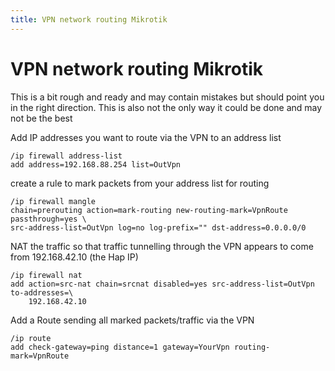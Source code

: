 ```yaml
---
title: VPN network routing Mikrotik
---
```


# VPN network routing Mikrotik

This is a bit rough and ready and may contain mistakes but should point you in the right direction. This is also not the only way it could be done and may not be the best


Add IP addresses you want to route via the VPN to an address list

```shell
/ip firewall address-list
add address=192.168.88.254 list=OutVpn
```

create a rule to mark packets from your address list for routing

```shell
/ip firewall mangle
chain=prerouting action=mark-routing new-routing-mark=VpnRoute passthrough=yes \
src-address-list=OutVpn log=no log-prefix="" dst-address=0.0.0.0/0
```

NAT the traffic so that traffic tunnelling through the VPN appears to come from 192.168.42.10 (the Hap IP)

```shell
/ip firewall nat
add action=src-nat chain=srcnat disabled=yes src-address-list=OutVpn to-addresses=\
    192.168.42.10
```

Add a Route sending all marked packets/traffic via the VPN 

```shell
/ip route
add check-gateway=ping distance=1 gateway=YourVpn routing-mark=VpnRoute
```